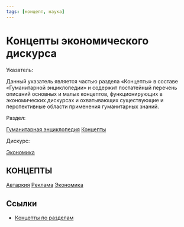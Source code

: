 ```yaml
---
tags: [концепт, наука]
---
```

# Концепты экономического дискурса

Указатель:

Данный указатель является частью раздела «Концепты» в составе «Гуманитарной энциклопедии» и содержит постатейный перечень описаний основных и малых концептов, функционирующих в экономических дискурсах и охватывающих существующие и перспективные области применения гуманитарных знаний.

Раздел:

[Гуманитарная энциклопедия](https://gtmarket.ru/encyclopedia/)  [Концепты](https://gtmarket.ru/concepts/)

Дискурс:

[Экономика](https://gtmarket.ru/concepts/7120)

## КОНЦЕПТЫ

[Автаркия](Автаркия.md)
[Реклама](Реклама.md)
[Экономика](Экономика.md)

## Ссылки

* [Концепты по разделам](Концепты%20по%20разделам.md)

